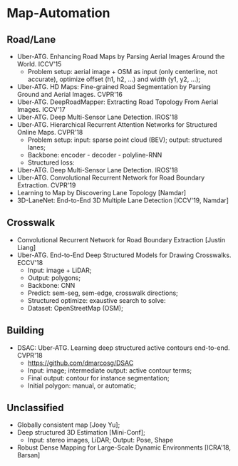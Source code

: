 # Map-Automation

## Road/Lane
- Uber-ATG. Enhancing Road Maps by Parsing Aerial Images Around the World. ICCV'15
	- Problem setup: aerial image + OSM as input (only centerline, not accurate), optimize offset (h1, h2, ...) and width (y1, y2, ...);
- Uber-ATG. HD Maps: Fine-grained Road Segmentation by Parsing Ground and Aerial Images. CVPR'16
- Uber-ATG. DeepRoadMapper: Extracting Road Topology From Aerial Images. ICCV'17
- Uber-ATG. Deep Multi-Sensor Lane Detection. IROS'18
- Uber-ATG. Hierarchical Recurrent Attention Networks for Structured Online Maps. CVPR'18
	- Problem setup: input: sparse point cloud (BEV); output: structured lanes;
	- Backbone: encoder - decoder - polyline-RNN
	- Structured loss:
- Uber-ATG. Deep Multi-Sensor Lane Detection. IROS'18
- Uber-ATG. Convolutional Recurrent Network for Road Boundary Extraction. CVPR'19
- Learning to Map by Discovering Lane Topology [Namdar]
- 3D-LaneNet: End-to-End 3D Multiple Lane Detection [ICCV'19, Namdar]

## Crosswalk
- Convolutional Recurrent Network for Road Boundary Extraction [Justin Liang]
- Uber-ATG. End-to-End Deep Structured Models for Drawing Crosswalks. ECCV'18
	- Input: image + LiDAR;
	- Output: polygons;
	- Backbone: CNN
	- Predict: sem-seg, sem-edge, crosswalk directions;
	- Structured optimize: exaustive search to solve:
	- Dataset: OpenStreetMap (OSM);

## Building
- DSAC: Uber-ATG. Learning deep structured active contours end-to-end. CVPR'18
	- https://github.com/dmarcosg/DSAC
	- Input: image; intermediate output: active contour terms;
	- Final output: contour for instance segmentation;
	- Initial polygon: manual, or automatic;

## Unclassified
- Globally consistent map [Joey Yu];
- Deep structured 3D Estimation [Mini-Conf];
	- Input: stereo images, LiDAR; Output: Pose, Shape
- Robust Dense Mapping for Large-Scale Dynamic Environments [ICRA'18, Barsan]
